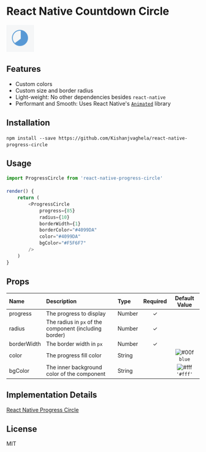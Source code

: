 # React Native Countdown Circle

![React Native Countdown Circles](/README/progress-demo.png?raw=true "React Native Countdown Circles")

## Features

* Custom colors
* Custom size and border radius
* Light-weight: No other dependencies besides `react-native`
* Performant and Smooth: Uses React Native's [`Animated`](https://facebook.github.io/react-native/docs/animations.html) library

## Installation

`npm install --save https://github.com/Kishanjvaghela/react-native-progress-circle`

## Usage

```javascript
import ProgressCircle from 'react-native-progress-circle'

render() {
    return (
        <ProgressCircle
            progress={85}
            radius={10}
            borderWidth={1}
            borderColor="#4099DA"
            color="#4099DA"
            bgColor="#F5F6F7"
        />
    )
}
```

## Props
| Name | Description | Type | Required | Default Value |
| :--- | :----- | :--- | :---: | :---: |
| progress | The progress to display | Number | ✓ |  |
| radius | The radius in `px` of the component (including border) | Number | ✓ |  |
| borderWidth | The border width in `px` | Number | ✓ |  |
| color | The progress fill color | String |  | ![#00f](https://placehold.it/15/00f/0000FF?text=+) `blue` |
| bgColor | The inner background color of the component  | String |  | ![#fff](https://placehold.it/15/fff/000000?text=+) `'#fff'` |

## Implementation Details

[React Native Progress Circle](http://cmichel.io/react-native-progress-circle)

## License

MIT
